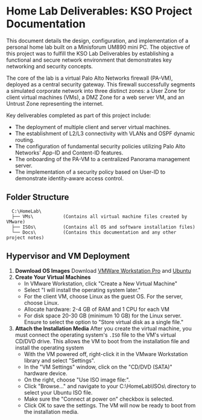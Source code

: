 # Home Lab Deliverables: KSO Project Documentation
This document details the design, configuration, and implementation of a personal home lab built on a Minisforum UM890 mini PC. The objective of this project was to fulfill the KSO Lab Deliverables by establishing a functional and secure network environment that demonstrates key networking and security concepts.

The core of the lab is a virtual Palo Alto Networks firewall (PA-VM), deployed as a central security gateway. This firewall successfully segments a simulated corporate network into three distinct zones: a User Zone for client virtual machines (VMs), a DMZ Zone for a web server VM, and an Untrust Zone representing the internet.

Key deliverables completed as part of this project include:
* The deployment of multiple client and server virtual machines.
* The establishment of L2/L3 connectivity with VLANs and OSPF dynamic routing.
* The configuration of fundamental security policies utilizing Palo Alto Networks' App-ID and Content-ID features.
* The onboarding of the PA-VM to a centralized Panorama management server.
* The implementation of a security policy based on User-ID to demonstrate identity-aware access control.

## Folder Structure
```
  C:\HomeLab\
  ├── VMs\           (Contains all virtual machine files created by VMware)
  ├── ISOs\          (Contains all OS and software installation files)
  └── Docs\          (Contains this documentation and any other project notes)
```
## Hypervisor and VM Deployment
1. **Download OS Images**
   Download [VMWare Workstation Pro](https://access.broadcom.com/default/ui/v1/signin/) and [Ubuntu](https://ubuntu.com/tutorials/install-ubuntu-desktop)
2. **Create Your Virtual Machines**
   * In VMware Workstation, click "Create a New Virtual Machine"
   * Select "I will install the operating system later."
   * For the client VM, choose Linux as the guest OS. For the server, choose Linux.
   * Allocate hardware: 2-4 GB of RAM and 1 CPU for each VM
   * For disk space 20-30 GB (minimum 10 GB) for the Linux server. Ensure to select the option to "Store virtual disk as a single file."
3. **Attach the Installation Media**
   After you create the virtual machine, you must connect the operating system's ```.ISO``` file to the VM's virtual CD/DVD drive. This allows the VM to boot from the installation file and install the operating system
   * With the VM powered off, right-click it in the VMware Workstation library and select "Settings".
   * In the "VM Settings" window, click on the "CD/DVD (SATA)" hardware device.
   * On the right, choose "Use ISO image file:".
   * Click "Browse..." and navigate to your C:\HomeLab\ISOs\ directory to select your Ubuntu ISO file.
   * Make sure the "Connect at power on" checkbox is selected.
   * Click OK to save the settings. The VM will now be ready to boot from the installation media.
